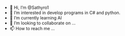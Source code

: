 - 👋 Hi, I’m @Sathyro1
- 👀 I’m interested in develop programs in C# and python.
- 🌱 I’m currently learning AI
- 💞️ I’m looking to collaborate on ...
- 📫 How to reach me ...

<!---
Sathyro1/Sathyro1 is a ✨ special ✨ repository because its `README.md` (this file) appears on your GitHub profile.
You can click the Preview link to take a look at your changes.
--->
